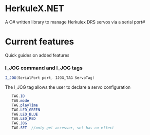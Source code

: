 # HerkuleX.NET
A C# written library to manage Herkulex DRS servos via a serial port#

# Current features
Quick guides on added features

### I_JOG command and I_JOG tags
```csharp
I_JOG(SerialPort port, IJOG_TAG ServoTag)
```
The I_JOG tag allows the user to declare a servo configuration
```csharp
   TAG.ID
   TAG.mode
   TAG.playTime 
   TAG.LED_GREEN
   TAG.LED_BLUE
   TAG.LED_RED 
   TAG.JOG
   TAG.SET  //only get accessor, set has no effect
```
   

